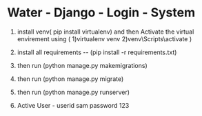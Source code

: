 # Water - Django - Login - System
1) install venv( pip install virtualenv) and then Activate the virtual envirement using ( 1)virtualenv venv 2)venv\Scripts\activate )
2) install all requirements -- (pip install -r requirements.txt)
3) then run (python manage.py makemigrations)
4) then run (python manage.py migrate)
5) then run (python manage.py runserver)

6) Active User - userid sam password 123
